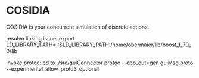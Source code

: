 # COSIDIA

COSIDIA is your concurrent simulation of discrete actions.

resolve linking issue: export LD_LIBRARY_PATH=.:$LD_LIBRARY_PATH:/home/obermaier/lib/boost_1_70_0/lib

invoke protoc:
cd to ./src/guiConnector
protoc --cpp_out=gen guiMsg.proto --experimental_allow_proto3_optional